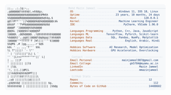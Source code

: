 <picture>
  <source srcset="https://raw.githubusercontent.com/mmazinjameel/mmazinjameel/main/dark_mode.svg?v=1759126667" media="(prefers-color-scheme: dark)">
  <img src="https://raw.githubusercontent.com/mmazinjameel/mmazinjameel/main/light_mode.svg?v=1759126667">
</picture>
